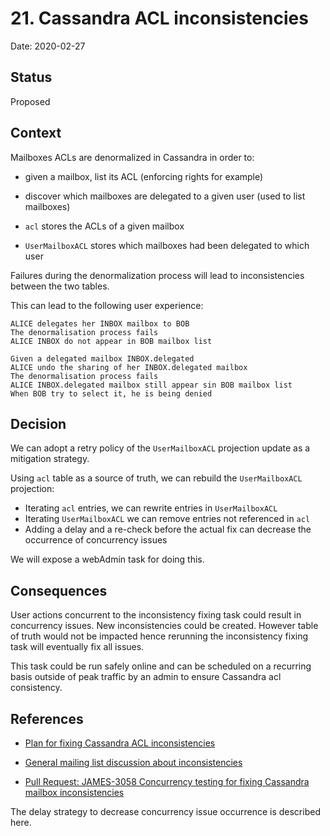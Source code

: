 # 21. Cassandra ACL inconsistencies

Date: 2020-02-27

## Status

Proposed

## Context

Mailboxes ACLs are denormalized in Cassandra in order to:
 - given a mailbox, list its ACL (enforcing rights for example)
 - discover which mailboxes are delegated to a given user (used to list mailboxes)

 - `acl` stores the ACLs of a given mailbox
 - `UserMailboxACL` stores which mailboxes had been delegated to which user

Failures during the denormalization process will lead to inconsistencies between the two tables.

This can lead to the following user experience:

```
ALICE delegates her INBOX mailbox to BOB
The denormalisation process fails
ALICE INBOX do not appear in BOB mailbox list

Given a delegated mailbox INBOX.delegated
ALICE undo the sharing of her INBOX.delegated mailbox
The denormalisation process fails
ALICE INBOX.delegated mailbox still appear sin BOB mailbox list
When BOB try to select it, he is being denied
```

## Decision

We can adopt a retry policy of the `UserMailboxACL` projection update as a mitigation strategy.

Using `acl` table as a source of truth, we can rebuild the `UserMailboxACL` projection:
 - Iterating `acl` entries, we can rewrite entries in `UserMailboxACL`
 - Iterating `UserMailboxACL` we can remove entries not referenced in `acl`
 - Adding a delay and a re-check before the actual fix can decrease the occurrence of concurrency issues

We will expose a webAdmin task for doing this.

## Consequences

User actions concurrent to the inconsistency fixing task could result in concurrency issues. New inconsistencies could be
created. However table of truth would not be impacted hence rerunning the inconsistency fixing task will eventually fix 
all issues.

This task could be run safely online and can be scheduled on a recurring basis outside of peak traffic by an admin to
ensure Cassandra acl consistency.

## References

* [Plan for fixing Cassandra ACL inconsistencies](https://github.com/linagora/james-project/pull/3125)

* [General mailing list discussion about inconsistencies](https://www.mail-archive.com/server-dev@james.apache.org/msg64432.html)

* [Pull Request: JAMES-3058 Concurrency testing for fixing Cassandra mailbox inconsistencies](https://github.com/linagora/james-project/pull/3130)

The delay strategy to decrease concurrency issue occurrence is described here.